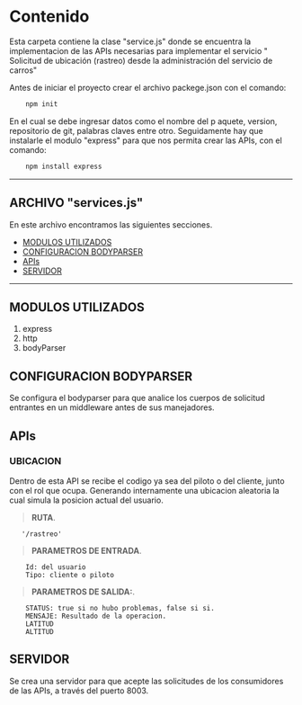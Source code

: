 # Contenido
Esta carpeta contiene la clase "service.js" donde se encuentra la implementacion de las APIs necesarias para implementar el servicio " Solicitud de ubicación (rastreo) desde la administración del servicio de carros"

Antes de iniciar el proyecto crear el archivo packege.json con el comando:

```html
    npm init
```
En el cual se debe ingresar datos como el nombre del p  aquete, version, repositorio de git, palabras claves entre otro. Seguidamente hay que instalarle el modulo "express" para que nos permita crear las APIs, con el comando: 
 
```html
    npm install express
```
---

## ARCHIVO "services.js"
En este archivo encontramos las siguientes secciones.
- [MODULOS UTILIZADOS](#MODULOS-UTILIZADOS)
- [CONFIGURACION BODYPARSER](#CONFIGURACION-BODYPARSER)
- [APIs](#apis)
- [SERVIDOR](#servidor)
---


## MODULOS UTILIZADOS

1. express
2. http
3. bodyParser
## CONFIGURACION BODYPARSER

Se configura el bodyparser para que analice los cuerpos de solicitud entrantes en un middleware antes de sus manejadores.

## APIs

### UBICACION
Dentro de esta API se recibe el codigo ya sea del piloto o del cliente, junto con el rol que ocupa. Generando internamente una ubicacion aleatoria la cual simula la posicion actual del usuario.
> **RUTA**. 


       '/rastreo'

> **PARAMETROS DE ENTRADA**. 


        Id: del usuario
        Tipo: cliente o piloto


> **PARAMETROS DE SALIDA:**. 


        STATUS: true si no hubo problemas, false si si.
        MENSAJE: Resultado de la operacion.
        LATITUD
        ALTITUD

## SERVIDOR

Se crea una servidor para que acepte las solicitudes de los consumidores de las APIs, a través del puerto 8003.